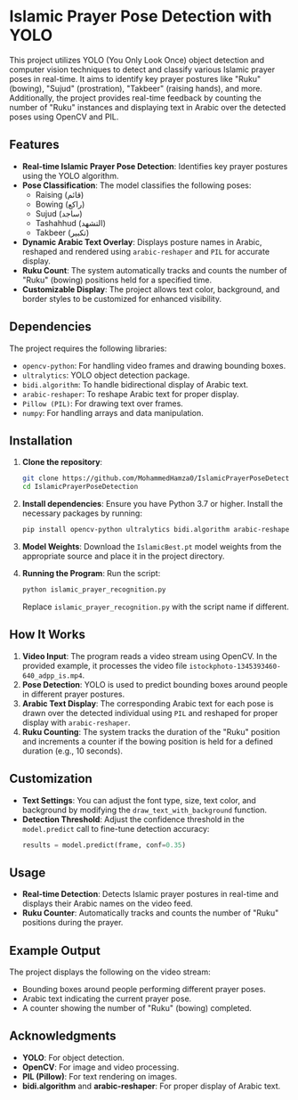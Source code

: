 # Islamic Prayer Pose Detection with YOLO

This project utilizes YOLO (You Only Look Once) object detection and computer vision techniques to detect and classify various Islamic prayer poses in real-time. It aims to identify key prayer postures like "Ruku" (bowing), "Sujud" (prostration), "Takbeer" (raising hands), and more. Additionally, the project provides real-time feedback by counting the number of "Ruku" instances and displaying text in Arabic over the detected poses using OpenCV and PIL.

## Features

- **Real-time Islamic Prayer Pose Detection**: Identifies key prayer postures using the YOLO algorithm.
- **Pose Classification**: The model classifies the following poses:
  - Raising (قائم)
  - Bowing (راكع)
  - Sujud (ساجد)
  - Tashahhud (التشهد)
  - Takbeer (تكبير)
- **Dynamic Arabic Text Overlay**: Displays posture names in Arabic, reshaped and rendered using `arabic-reshaper` and `PIL` for accurate display.
- **Ruku Count**: The system automatically tracks and counts the number of "Ruku" (bowing) positions held for a specified time.
- **Customizable Display**: The project allows text color, background, and border styles to be customized for enhanced visibility.

## Dependencies

The project requires the following libraries:

- `opencv-python`: For handling video frames and drawing bounding boxes.
- `ultralytics`: YOLO object detection package.
- `bidi.algorithm`: To handle bidirectional display of Arabic text.
- `arabic-reshaper`: To reshape Arabic text for proper display.
- `Pillow (PIL)`: For drawing text over frames.
- `numpy`: For handling arrays and data manipulation.

## Installation

1. **Clone the repository**:
   ```bash
   git clone https://github.com/MohammedHamza0/IslamicPrayerPoseDetection.git
   cd IslamicPrayerPoseDetection
   ```

2. **Install dependencies**:
   Ensure you have Python 3.7 or higher. Install the necessary packages by running:
   ```bash
   pip install opencv-python ultralytics bidi.algorithm arabic-reshaper Pillow numpy
   ```

3. **Model Weights**:
   Download the `IslamicBest.pt` model weights from the appropriate source and place it in the project directory.

4. **Running the Program**:
   Run the script:
   ```bash
   python islamic_prayer_recognition.py
   ```

   Replace `islamic_prayer_recognition.py` with the script name if different.

## How It Works

1. **Video Input**: The program reads a video stream using OpenCV. In the provided example, it processes the video file `istockphoto-1345393460-640_adpp_is.mp4`.
2. **Pose Detection**: YOLO is used to predict bounding boxes around people in different prayer postures.
3. **Arabic Text Display**: The corresponding Arabic text for each pose is drawn over the detected individual using `PIL` and reshaped for proper display with `arabic-reshaper`.
4. **Ruku Counting**: The system tracks the duration of the "Ruku" position and increments a counter if the bowing position is held for a defined duration (e.g., 10 seconds).

## Customization

- **Text Settings**: You can adjust the font type, size, text color, and background by modifying the `draw_text_with_background` function.
- **Detection Threshold**: Adjust the confidence threshold in the `model.predict` call to fine-tune detection accuracy:
   ```python
   results = model.predict(frame, conf=0.35)
   ```

## Usage

- **Real-time Detection**: Detects Islamic prayer postures in real-time and displays their Arabic names on the video feed.
- **Ruku Counter**: Automatically tracks and counts the number of "Ruku" positions during the prayer.

## Example Output

The project displays the following on the video stream:
- Bounding boxes around people performing different prayer poses.
- Arabic text indicating the current prayer pose.
- A counter showing the number of "Ruku" (bowing) completed.

## Acknowledgments

- **YOLO**: For object detection.
- **OpenCV**: For image and video processing.
- **PIL (Pillow)**: For text rendering on images.
- **bidi.algorithm** and **arabic-reshaper**: For proper display of Arabic text.
